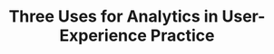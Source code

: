 ---
title: Three Uses for Analytics in User-Experience Practice
intro: In order to make the most of analytics data, UX professionals need to integrate this data where it can add value to qualitative processes instead of distract resources.
tags:
- Strategy
- Research
category:
- Analytics
link: https://www.nngroup.com/Articles/analytics-user-experience/
site: Nielsen Norman
type: Article
---